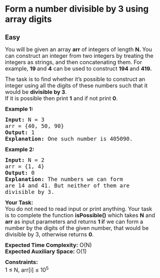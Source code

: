 # Form a number divisible by 3 using array digits
## Easy
<div class="problems_problem_content__Xm_eO"><p><span style="font-size: 18px;">You will be given an array <strong>arr</strong> of integers of length <strong>N. </strong>You can construct an integer from two integers by treating the integers as strings, and then concatenating them. For example, <strong>19 </strong>and <strong>4</strong> can be used to construct <strong>194 </strong>and <strong>419. </strong></span></p>
<p><span style="font-size: 18px;">The task is to find whether it’s possible to construct an integer using all the digits of these numbers such that it would be <strong>divisible by 3</strong>. <br>If it is possible then print <strong>1</strong> and if not print <strong>0</strong>.</span></p>
<p><span style="font-size: 18px;"><strong>Example 1:</strong></span></p>
<pre style="position: relative;"><span style="font-size: 18px;"><strong>Input:</strong> N = 3
arr = {40, 50, 90}
<strong>Output:</strong> 1
<strong>Explanation:</strong> One such number is 405090.</span><div class="open_grepper_editor" title="Edit &amp; Save To Grepper"></div></pre>
<p><span style="font-size: 18px;"><strong>Example 2:</strong></span></p>
<pre style="position: relative;"><span style="font-size: 18px;"><strong>Input:</strong> N = 2
arr = {1, 4}
<strong>Output:</strong> 0
<strong>Explanation:</strong> The numbers we can form 
are 14 and 41. But neither of them are 
divisible by 3.</span><div class="open_grepper_editor" title="Edit &amp; Save To Grepper"></div></pre>
<p><span style="font-size: 18px;"><strong>Your Task:</strong><br>You do not need to read input or print anything. Your task is to complete the function <strong>isPossible()</strong> which takes <strong>N</strong> and <strong>arr</strong> as input parameters and returns <strong>1 i</strong>f we can form a number by the digits of the given number, that would be divisible by 3, otherwise returns <strong>0</strong>.</span></p>
<p><span style="font-size: 18px;"><strong>Expected Time Complexity:</strong> O(N)<br><strong>Expected Auxiliary Space:</strong> O(1)</span></p>
<p><span style="font-size: 18px;"><strong>Constraints:</strong><br>1 ≤ N, arr[i] ≤ 10<sup>5</sup></span></p></div>